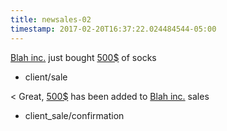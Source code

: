 ```yaml
---
title: newsales-02
timestamp: 2017-02-20T16:37:22.024484544-05:00
---
```


[Blah inc.](company_name) just bought [500$](amountOfMoney_dollars) of socks
* client/sale

< Great, [500$](amountOfMoney_dollars) has been added to [Blah inc.](company_name) sales 
* client_sale/confirmation
